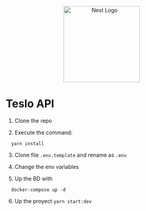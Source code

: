 <p align="center">
  <a href="http://nestjs.com/" target="blank"><img src="https://nestjs.com/img/logo-small.svg" width="200" alt="Nest Logo" /></a>
</p>

# Teslo API

1. Clone the repo

2. Execute the command:
```
  yarn install
```

3. Clone file ```.env.template``` and rename as ```.env```

4. Change the env variables

5. Up the BD with
```
  docker-compose up -d
```

6. Up the proyect ```yarn start:dev```
